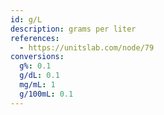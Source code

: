 ```yaml
---
id: g/L
description: grams per liter
references:
  - https://unitslab.com/node/79
conversions:
  g%: 0.1
  g/dL: 0.1
  mg/mL: 1
  g/100mL: 0.1
---
```


